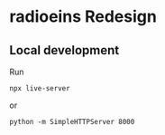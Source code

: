 # radioeins Redesign

## Local development

Run
```
npx live-server
```
or

```
python -m SimpleHTTPServer 8000
```
